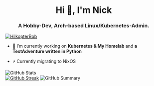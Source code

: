 <h1 align="center">Hi 👋, I'm Nick</h1>
<h3 align="center">A Hobby-Dev, Arch-based Linux/Kubernetes-Admin.</h3>

<p align="left"> <a href="https://github.com/ryo-ma/github-profile-trophy"><img src="https://github-profile-trophy.vercel.app/?username=HilkopterBob" alt="HilkopterBob" /></a> </p>

- 🔭 I’m currently working on **Kubernetes & My Homelab** and **a TextAdventure written in Python**

- ⚡ Currently migrating to NixOS

![GitHub Stats](http://github-profile-summary-cards.vercel.app/api/cards/stats?username=HilkopterBob&theme=tokyonight)  
[![GitHub Streak](https://github-readme-streak-stats.herokuapp.com?user=HilkopterBob&theme=tokyonight&hide_border=true&date_format=j%20M%5B%20Y%5D&card_width=480)](https://git.io/streak-stats)
![GitHub Summary](http://github-profile-summary-cards.vercel.app/api/cards/profile-details?username=HilkopterBob&theme=tokyonight)


